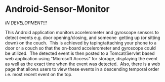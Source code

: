# Android-Sensor-Monitor

*IN DEVELOPMENT!!!*

This Android application monitors accelerometer and gyroscope sensors to detect events e.g. door opening/closing, and someone  getting up (or sitting down) on the couch.  This is achieved by taping/attaching your phone to a door or a couch so that the on-board accelerometer and gyroscope could be utilized.  The detected event is then posted to a Tomcat/Servlet based web application using "Microsoft Access" for storage, displaying the event as well as the exact time when the event was detected.  Also, there is a web page that allows users to view these events in a descending temporal order i.e. most recent event on the top. 
